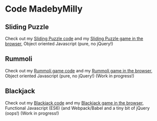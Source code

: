 # Code MadebyMilly

## Sliding Puzzle
Check out my [Sliding Puzzle code](https://madebymilly.github.io/slidingpuzzle) and my [Sliding Puzzle game in the browser](https://madebymilly.github.io/slidingpuzzle/), Object oriented Javascript (pure, no jQuery!)

## Rummoli
Check out my [Rummoli game code](https://github.com/madebymilly/rummoli/) and my [Rummoli game in the browser](https://madebymilly.github.io/rummoli/), Object oriented Javascript (pure, no jQuery!)
(Work in progress!)

## Blackjack
Check out my [Blackjack code](https://github.com/madebymilly/blackjack/) and my [Blackjack game in the browser](https://madebymilly.github.io/blackjack/dist/), Functional Javascript (ES6) (and Webpack/Babel and a tiny bit of jQuery (oops!)
(Work in progress!)
